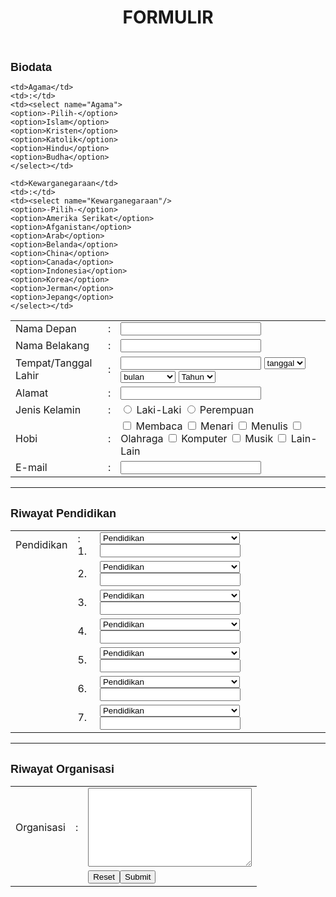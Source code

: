 <html>
<head>
<title>Formulir </title>
</head>
<body>
<form action="" method="">
<h1 align="center">FORMULIR</h1>
<br></br>
<font face="Arial, Helvetica, sans-serif" size="4"><strong>Biodata</strong></font>
<table border="0">
<tr>
    <td>Nama Depan</td>
  <td>:</td>
    <td><input type="text" name="NamaDepan" size="25" /></td>
</tr>

<tr>
    <td>Nama Belakang</td>
	<td>:</td>
    <td><input type="text" name="NamaBelakang" size="25" /></td>
</tr>

<tr>
    <td>Tempat/Tanggal Lahir</td>
	<td>:</td>
    <td><input type="text" name="TTL" size="25" /> 

<select name="TTL">
  <option>tanggal</option>
  <option>1</option>
  <option>2</option>
  <option>3</option>
  <option>4</option>
  <option>5</option>
  <option>6</option>
  <option>7</option>
  <option>8</option>
  <option>9</option>
  <option>10</option>
  <option>11</option>
  <option>12</option>
  <option>13</option>
  <option>14</option>
  <option>15</option>
  <option>16</option>
  <option>17</option>
  <option>18</option>
  <option>19</option>
  <option>20</option>
  <option>21</option>
  <option>22</option>
  <option>23</option>
  <option>24</option>
  <option>25</option>
  <option>26</option>
  <option>27</option>
  <option>28</option>
  <option>29</option>
  <option>30</option>
  <option>31</option>
</select>
<select name="TTL">
  <option>bulan</option>
  <option>Januari</option>
  <option>Februari</option>
  <option>Maret</option>
  <option>April</option>
  <option>Mei</option>
  <option>Juni</option>
  <option>Juli</option>
  <option>Agustus</option>
  <option>September</option>
  <option>Oktober</option>
  <option>November</option>
  <option>Desember</option>
</select>
<select name="TTL">
  <option>Tahun</option>
  <option>2012</option>
  <option>2011</option>
  <option>2010</option>
  <option>2009</option>
  <option>2008</option>
  <option>2007</option>
  <option>2006</option>
  <option>2005</option>
  <option>2004</option>
  <option>2003</option>
  <option>2002</option>
  <option>2001</option>
  <option>2000</option>
  <option>1999</option>
  <option>1998</option>
  <option>1997</option>
  <option>1996</option>
  <option>1995</option>
  <option>1994</option>
  <option>1993</option>
  <option>1992</option>
  <option>1991</option>
  <option>1990</option>
  <option>1989</option>
  <option>1988</option>
  <option>1987</option>
  <option>1986</option>
  <option>1985</option>
  <option>1984</option>
  <option>1983</option>
  <option>1982</option>
  <option>1981</option>
  <option>1980</option>
</select></td>
</tr>

<tr>
    <td>Alamat</td>
	<td>:</td>
    <td><input type ="text" name="alamat" size="25"></td>
</tr>

<tr>
    <td>Jenis Kelamin</td>
	<td>:</td>
    <td><input type="radio" name="Kelamin" value="Laki-laki" />
    Laki-Laki
    <input type="radio" name="Kelamin" value="Perempuan" />
    Perempuan</td>
</tr>

<tr>
 
    <td>Agama</td>
	<td>:</td>
    <td><select name="Agama">
	<option>-Pilih-</option>
    <option>Islam</option>
    <option>Kristen</option>
	<option>Katolik</option>
    <option>Hindu</option>
    <option>Budha</option>
	</select></td>
</tr>

<tr>

    <td>Kewarganegaraan</td>
	<td>:</td>
    <td><select name="Kewarganegaraan"/>
	<option>-Pilih-</option>
	<option>Amerika Serikat</option>
	<option>Afganistan</option>
	<option>Arab</option>
	<option>Belanda</option>
	<option>China</option>
	<option>Canada</option>
	<option>Indonesia</option>
	<option>Korea</option>
	<option>Jerman</option>
	<option>Jepang</option>
	</select></td>
</tr>

<tr>
    <td>Hobi</td>
    <td>:</td>
    <td>
	<input type="checkbox" name="hobi" value="Membaca" />
    Membaca
	<input type="checkbox" name="hobi" value="Menari" />
    Menari
	<input type="checkbox" name="hobi" value="Menulis" />
	Menulis
	<input type="checkbox" name="hobi" value="Olahraga" />
	Olahraga
    <input type="checkbox" name="hobi" value="Komputer" />
    Komputer
    <input type="checkbox" name="hobi" value="Musik" />
    Musik
    <input type="checkbox" name="hobi" value="Lain-Lain" />
    Lain-Lain</td>
</tr>

<tr>
    <td>E-mail</td>
	<td>:</td>
    <td><input type="text" name="E-mail" size="25" /></td>
</tr>

</table>
<hr></hr>
<br/>
<font face="Arial, Helvetica, sans-serif" size="4"><strong>Riwayat Pendidikan</strong></font>
<table border="0">
<tr>
    <td>Pendidikan</td>
<td>: 1.</td>
    <td><select name="select">
<option>Pendidikan</option>
<option>Taman Kanak-kanak/TK</option>
<option>Sekolah Dasar/SD</option>
<option>Sekolah Menengah Pertama/SMP</option>
<option>Sekolah Menegah Atas/SMA</option>
<option>Perguruan Tinggi/Universitas</option>
<option>Informal</option>
<option>Lain-lain</option>
</select>
<input type="text" name="Pendidikan" size="25" />
</td>
</tr>

<tr>
    <td></td>
<td> 2.</td>
    <td><select name="select">
<option>Pendidikan</option>
<option>Taman Kanak-kanak/TK</option>
<option>Sekolah Dasar/SD</option>
<option>Sekolah Menengah Pertama/SMP</option>
<option>Sekolah Menegah Atas/SMA</option>
<option>Perguruan Tinggi/Universitas</option>
<option>Informal</option>
<option>Lain-lain</option>
</select>
<input type="text" name="Pendidikan" size="25" />
</td>
</tr>

<tr>
    <td></td>
<td> 3.</td>
    <td><select name="select">
<option>Pendidikan</option>
<option>Taman Kanak-kanak/TK</option>
<option>Sekolah Dasar/SD</option>
<option>Sekolah Menengah Pertama/SMP</option>
<option>Sekolah Menegah Atas/SMA</option>
<option>Perguruan Tinggi/Universitas</option>
<option>Informal</option>
<option>Lain-lain</option>
</select>
<input type="text" name="Pendidikan" size="25" />
</td>
</tr>

<tr>
    <td></td>
<td> 4.</td>
    <td><select name="select">
<option>Pendidikan</option>
<option>Taman Kanak-kanak/TK</option>
<option>Sekolah Dasar/SD</option>
<option>Sekolah Menengah Pertama/SMP</option>
<option>Sekolah Menegah Atas/SMA</option>
<option>Perguruan Tinggi/Universitas</option>
<option>Informal</option>
<option>Lain-lain</option>
</select>
<input type="text" name="Pendidikan" size="25" />
</td>
</tr>

<tr>
    <td></td>
<td> 5.</td>
    <td><select name="select">
<option>Pendidikan</option>
<option>Taman Kanak-kanak/TK</option>
<option>Sekolah Dasar/SD</option>
<option>Sekolah Menengah Pertama/SMP</option>
<option>Sekolah Menegah Atas/SMA</option>
<option>Perguruan Tinggi/Universitas</option>
<option>Informal</option>
<option>Lain-lain</option>
</select>
<input type="text" name="Pendidikan" size="25" />
</td>
</tr>

<tr>
    <td></td>
<td> 6.</td>
    <td><select name="select">
<option>Pendidikan</option>
<option>Taman Kanak-kanak/TK</option>
<option>Sekolah Dasar/SD</option>
<option>Sekolah Menengah Pertama/SMP</option>
<option>Sekolah Menegah Atas/SMA</option>
<option>Perguruan Tinggi/Universitas</option>
<option>Informal</option>
<option>Lain-lain</option>
</select>
<input type="text" name="Pendidikan" size="25" />
</td>
</tr>

<tr>
    <td></td>
<td> 7.</td>
    <td><select name="select">
<option>Pendidikan</option>
<option>Taman Kanak-kanak/TK</option>
<option>Sekolah Dasar/SD</option>
<option>Sekolah Menengah Pertama/SMP</option>
<option>Sekolah Menegah Atas/SMA</option>
<option>Perguruan Tinggi/Universitas</option>
<option>Informal</option>
<option>Lain-lain</option>
</select>
<input type="text" name="Pendidikan" size="25" />
</td>
</tr>
</table>

<hr></hr>
<br/>
<font face="Arial, Helvetica, sans-serif" size="4"><strong>Riwayat Organisasi</strong></font>
<table border="0">
<tr>
    <td>Organisasi </td>
    <td>:</td>
    <td><textarea cols="30" rows="8"></textarea>
</tr>

<tr>
    <td colspan="2"></td>
<td>
<input type="reset" name="reset" /><input type="submit" name="Submit" />
</td>
</tr>

</table>
</form>

</body>
</html>
